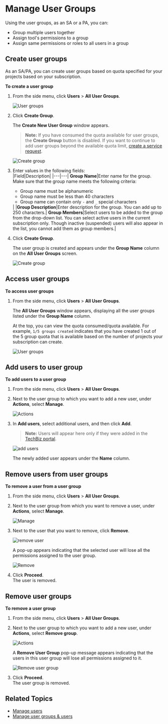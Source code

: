 # Manage User Groups

Using the user groups, as an SA or a PA, you can:
- Group multiple users together
- Assign tool's permissions to a group
- Assign same permissions or roles to all users in a group



## Create user groups

As an SA/PA, you can create user groups based on quota specified for your projects based on your subscription.  

**To create a user group**

1. From the side menu, click **Users** > **All User Groups**. 

   ![User groups](./images/user-groups-view.png)

1. Click **Create Group**.  

   The **Create New User Group** window appears.  

   >**Note:** If you have consumed the quota available for user groups, the **Create Group** button is disabled. If you want to continue to add user groups beyond the available quota limit, [create a service request](https://jira.ship.gov.sg/servicedesk/customer/portal/11).

   ![Create group](./images/user-groups-create.png)

1. Enter values in the following fields:     
   |Field|Description|
   |---|---|
   **Group Name**|Enter name for the group. Make sure that the group name meets the following criteria: <ul><li>Group name must be alphanumeric</li><li>Group name must be less than 40 characters</li><li>Group name can contain only `-` and `_` special characters</li></ul>|
   |**Group Description**|Enter description for the group. You can add up to 250 characters.|
   **Group Members**|Select users to be added to the group from the drop-down list. You can select active users in the current subscription only. Though inactive (suspended) users will also appear in the list, you cannot add them as group members.|

1. Click **Create Group**.  

   The user group is created and appears under the **Group Name** column on the **All User Groups** screen. 

   ![Create group](./images/all-user-groups.png)

## Access user groups

**To access user groups**

1. From the side menu, click **Users** > **All User Groups**.  

   The **All User Groups** window appears, displaying all the user groups listed under the **Group Name** column.  
   
   At the top, you can view the quota consumed/quota available. For example, `1/5 groups created` indicates that you have created 1 out of the 5 group quota that is available based on the number of projects your subscription can create.

   ![User groups](./images/all-user-groups.png)

## Add users to user group

**To add users to a user group**

1. From the side menu, click **Users** > **All User Groups**.
1. Next to the user group to which you want to add a new user, under **Actions**, select **Manage**.   

   ![Actions](./images/user-group-actions.png)

1. In **Add users**, select additional users, and then click **Add**.  

   >**Note:** Users will appear here only if they were added in the [TechBiz portal](https://portal.techbiz.suite.gov.sg/).

   ![add users](./images/user-groups-add-users.png)

   The newly added user appears under the **Name** column.

## Remove users from user groups

**To remove a user from a user group**

1. From the side menu, click **Users** > **All User Groups**.
1. Next to the user group from which you want to remove a user, under **Actions**, select **Manage**.

   ![Manage](./images/user-group-actions.png)

1. Next to the user that you want to remove, click **Remove**.  

   ![remove user](./images/user-group-users.png)

   A pop-up appears indicating that the selected user will lose all the permissions assigned to the user group.  

   ![Remove](./images/user-group-user-remove.png)

1. Click **Proceed**.  
   The user is removed.


## Remove user groups

**To remove a user group**

1. From the side menu, click **Users** > **All User Groups**.
1. Next to the user group to which you want to add a new user, under **Actions**, select **Remove group**.  

   ![Actions](./images/user-group-actions.png)

   A **Remove User Group** pop-up message appears indicating that the users in this user group will lose all permissions assigned to it.  

   ![Remove user group](./images/user-group-remove.png)

1. Click **Proceed**.  
   The user group is removed. 

## Related Topics
- [Manage users](manage-users)
- [Manage user groups & users](manage-user-groups-and-users)